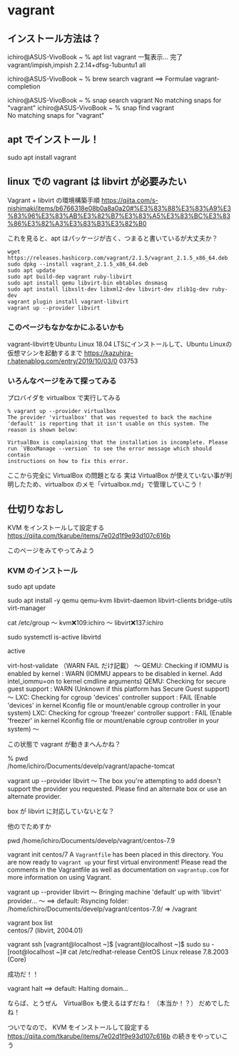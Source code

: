 # vagrant

## インストール方法は？

ichiro@ASUS-VivoBook ~ % apt list vagrant
一覧表示... 完了
vagrant/impish,impish 2.2.14+dfsg-1ubuntu1 all

ichiro@ASUS-VivoBook ~ % brew search vagrant
==> Formulae
vagrant-completion

ichiro@ASUS-VivoBook ~ % snap search vagrant
No matching snaps for "vagrant"
ichiro@ASUS-VivoBook ~ % snap find vagrant  
No matching snaps for "vagrant"

## apt でインストール！

sudo apt install vagrant  

## linux での vagrant は libvirt が必要みたい

Vagrant + libvirt の環境構築手順
https://qiita.com/s-nishimaki/items/b6766318e08b0a8a0a20#%E3%83%88%E3%83%A9%E3%83%96%E3%83%AB%E3%82%B7%E3%83%A5%E3%83%BC%E3%83%86%E3%82%A3%E3%83%B3%E3%82%B0

これを見ると、apt はパッケージが古く、つまると書いているが大丈夫か？

```
wget https://releases.hashicorp.com/vagrant/2.1.5/vagrant_2.1.5_x86_64.deb
sudo dpkg --install vagrant_2.1.5_x86_64.deb
sudo apt update
sudo apt build-dep vagrant ruby-libvirt
sudo apt install qemu libvirt-bin ebtables dnsmasq
sudo apt install libxslt-dev libxml2-dev libvirt-dev zlib1g-dev ruby-dev
vagrant plugin install vagrant-libvirt
vagrant up --provider libvirt
```

### このページもなかなかにふるいかも

vagrant-libvirtをUbuntu Linux 18.04 LTSにインストールして、Ubuntu Linuxの仮想マシンを起動するまで
https://kazuhira-r.hatenablog.com/entry/2019/10/03/0
03753

### いろんなページをみて探ってみる

プロバイダを virtualbox で実行してみる

```
% vagrant up --provider virtualbox
The provider 'virtualbox' that was requested to back the machine
'default' is reporting that it isn't usable on this system. The
reason is shown below:

VirtualBox is complaining that the installation is incomplete. Please
run `VBoxManage --version` to see the error message which should contain
instructions on how to fix this error.
```

ここから完全に VirtualBox の問題となる
実は VirtualBox が使えていない事が判明したため、virtualbox のメモ「virtualbox.md」で管理していこう！

## 仕切りなおし

KVM をインストールして設定する
https://qiita.com/tkarube/items/7e02d1f9e93d107c616b

このページをみてやってみよう

### KVM のインストール

sudo apt update

sudo apt install -y qemu qemu-kvm libvirt-daemon libvirt-clients bridge-utils virt-manager

cat /etc/group
〜
kvm:x:109:ichiro
〜
libvirt:x:137:ichiro

sudo systemctl is-active libvirtd

  active

virt-host-validate
（WARN FAIL だけ記載）
〜
  QEMU: Checking if IOMMU is enabled by kernel                               : WARN (IOMMU appears to be disabled in kernel. Add intel_iommu=on to kernel cmdline arguments)
  QEMU: Checking for secure guest support                                    : WARN (Unknown if this platform has Secure Guest support)
〜
   LXC: Checking for cgroup 'devices' controller support                     : FAIL (Enable 'devices' in kernel Kconfig file or mount/enable cgroup controller in your system)
   LXC: Checking for cgroup 'freezer' controller support                     : FAIL (Enable 'freezer' in kernel Kconfig file or mount/enable cgroup controller in your system)
〜

この状態で vagrant が動きまへんかね？

 % pwd   
/home/ichiro/Documents/develp/vagrant/apache-tomcat

vagrant up --provider libvirt
〜
The box you're attempting to add doesn't support the provider
you requested. Please find an alternate box or use an alternate
provider. 

box が libvirt に対応していないとな？

他のでためすか

pwd
/home/ichiro/Documents/develp/vagrant/centos-7.9

vagrant init centos/7
A `Vagrantfile` has been placed in this directory. You are now
ready to `vagrant up` your first virtual environment! Please read
the comments in the Vagrantfile as well as documentation on
`vagrantup.com` for more information on using Vagrant.

vagrant up --provider libvirt
〜
Bringing machine 'default' up with 'libvirt' provider...
〜
==> default: Rsyncing folder: /home/ichiro/Documents/develp/vagrant/centos-7.9/ => /vagrant

vagrant box list             
centos/7 (libvirt, 2004.01)


vagrant ssh
[vagrant@localhost ~]$ 
[vagrant@localhost ~]$ sudo su -
[root@localhost ~]# cat /etc/redhat-release
CentOS Linux release 7.8.2003 (Core)

成功だ！！

vagrant halt
==> default: Halting domain...

ならば、とうぜん　VirtualBox も使えるはずだね！
（本当か！？）
だめでしたね！

ついでなので、
KVM をインストールして設定する
https://qiita.com/tkarube/items/7e02d1f9e93d107c616b
の続きをやっていこう



